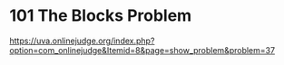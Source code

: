 # 101	The Blocks Problem

https://uva.onlinejudge.org/index.php?option=com_onlinejudge&Itemid=8&page=show_problem&problem=37
